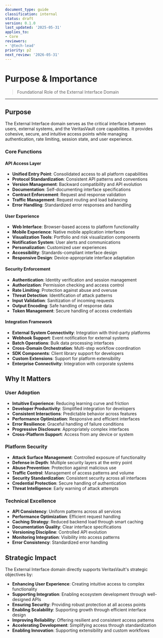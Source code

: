 ```yaml
---
document_type: guide
classification: internal
status: draft
version: 0.1.0
last_updated: '2025-05-31'
applies_to:
- Core
reviewers:
- '@tech-lead'
priority: p2
next_review: '2026-05-31'
---
```


# Purpose & Importance

> Foundational Role of the External Interface Domain

---

## Purpose

The External Interface domain serves as the critical interface between users, external systems, and the VeritasVault core capabilities. It provides cohesive, secure, and intuitive access points while managing authentication, rate limiting, session state, and user experience.

### Core Functions

#### API Access Layer

* **Unified Entry Point**: Consolidated access to all platform capabilities
* **Protocol Standardization**: Consistent API patterns and conventions
* **Version Management**: Backward compatibility and API evolution
* **Documentation**: Self-documenting interface specifications
* **Contract Enforcement**: Request and response validation
* **Traffic Management**: Request routing and load balancing
* **Error Handling**: Standardized error responses and handling

#### User Experience

* **Web Interface**: Browser-based access to platform functionality
* **Mobile Experience**: Native mobile application interfaces
* **Visualization Tools**: Portfolio and risk visualization components
* **Notification System**: User alerts and communications
* **Personalization**: Customized user experiences
* **Accessibility**: Standards-compliant interface design
* **Responsive Design**: Device-appropriate interface adaptation

#### Security Enforcement

* **Authentication**: Identity verification and session management
* **Authorization**: Permission checking and access control
* **Rate Limiting**: Protection against abuse and overuse
* **Threat Detection**: Identification of attack patterns
* **Input Validation**: Sanitization of incoming requests
* **Output Encoding**: Safe handling of response data
* **Token Management**: Secure handling of access credentials

#### Integration Framework

* **External System Connectivity**: Integration with third-party platforms
* **Webhook Support**: Event notification for external systems
* **Batch Operations**: Bulk data processing interfaces
* **Cross-Domain Orchestration**: Multi-step workflow coordination
* **SDK Components**: Client library support for developers
* **Custom Extensions**: Support for platform extensibility
* **Enterprise Connectivity**: Integration with corporate systems

## Why It Matters

### User Adoption

* **Intuitive Experience**: Reducing learning curve and friction
* **Developer Productivity**: Simplified integration for developers
* **Consistent Interactions**: Predictable behavior across features
* **Performance Optimization**: Responsive and efficient interfaces
* **Error Resilience**: Graceful handling of failure conditions
* **Progressive Disclosure**: Appropriately complex interfaces
* **Cross-Platform Support**: Access from any device or system

### Platform Security

* **Attack Surface Management**: Controlled exposure of functionality
* **Defense in Depth**: Multiple security layers at the entry point
* **Abuse Prevention**: Protection against malicious use
* **Traffic Control**: Management of access patterns and volume
* **Security Standardization**: Consistent security across all interfaces
* **Credential Protection**: Secure handling of authentication
* **Threat Intelligence**: Early warning of attack attempts

### Technical Excellence

* **API Consistency**: Uniform patterns across all services
* **Performance Optimization**: Efficient request handling
* **Caching Strategy**: Reduced backend load through smart caching
* **Documentation Quality**: Clear interface specifications
* **Versioning Discipline**: Controlled API evolution
* **Monitoring Integration**: Visibility into access patterns
* **Error Consistency**: Standardized error handling

## Strategic Impact

The External Interface domain directly supports VeritasVault's strategic objectives by:

* **Enhancing User Experience**: Creating intuitive access to complex functionality
* **Supporting Integration**: Enabling ecosystem development through well-designed APIs
* **Ensuring Security**: Providing robust protection at all access points
* **Enabling Scalability**: Supporting growth through efficient interface design
* **Improving Reliability**: Offering resilient and consistent access patterns
* **Accelerating Development**: Simplifying access through standardization
* **Enabling Innovation**: Supporting extensibility and custom workflows
